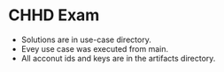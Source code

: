 # CHHD Exam

- Solutions are in use-case directory.
- Evey use case was executed from main.
- All acconut ids and keys are in the artifacts directory.
